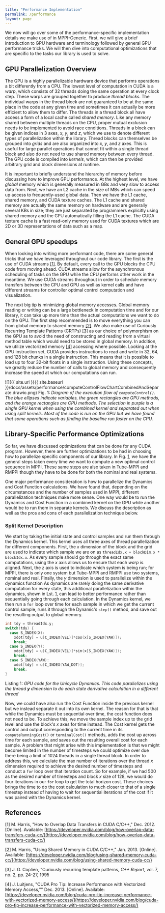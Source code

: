 ```yaml
---
title: "Performance Implementation"
permalink: /performance
layout: page
---
```

We now will go over some of the performance-specific implementation details we make use of in MPPI-Generic.
First, we will give a brief introduction to GPU hardware and terminology followed by general GPU performance tricks.
We will then dive into computational optimizations that are specific to the tasks our library is used to solve.

## GPU Parallelization Overview
The GPU is a highly parallelizable hardware device that performs operations a bit differently from a CPU.
The lowest level of computation in CUDA is a *warp*, which consists of 32 threads doing the same operation at every clock step.
These warps are grouped together to produce *thread blocks*.
The individual warps in the thread block are not guaranteed to be at the same place in the code at any given time and sometimes it can actually be more efficient to allow them to differ.
The threads in a thread block all have access a form of a local cache called *shared memory*.
Like any memory shared between multiple threads on the CPU, proper mutual exclusion needs to be implemented to avoid race conditions.
Threads in a block can be given indices in 3 axes, *x*, *y*, and *z*, which we use to denote different types of parallelization within the library.
Thread blocks can themselves be grouped into *grids* and are also organized into *x*, *y*, and *z* axes.
This is useful for large parallel operations that cannot fit within a single thread block and also do not need to use shared memory between every thread.
The GPU code is compiled into *kernels*, which can then be provided arbitrary grid and block dimensions at runtime.

It is important to briefly understand the hierarchy of memory before discussing how to improve GPU performance.
At the highest level, we have *global* memory which is generally measured in GBs and very slow to access data from.
Next, we have an L2 cache in the size of MBs which can speed up access to frequently-used global data.
Then we have the L1 cache, shared memory, and CUDA texture caches.
The L1 cache and shared memory are actually the same memory on hardware and are generally several KBs in size; they are just separated by programmers explicitly using shared memory and the GPU automatically filling the L1 cache.
The CUDA texture cache is a fast read-only memory used for CUDA textures which are 2D or 3D representations of data such as a map.

## General GPU speedups
When looking into writing more performant code, there are some general tricks that we have leveraged throughout our code library. The first is the use of CUDA streams [[1]](#1).
By default, every call to the GPU blocks the CPU code from moving ahead.
CUDA streams allow for the asynchronous scheduling of tasks on the GPU while the CPU performs other work in the meantime.
We use CUDA streams throughout in order to schedule memory transfers between the CPU and GPU as well as kernel calls and have different streams for controller optimal control computation and visualization.

The next big tip is minimizing global memory accesses.
Global memory reading or writing can be a large bottleneck in computation time and for our library, it can take up more time than the actual computations we want to do on the GPU.
The first step recommended is to move everything you can from global memory to shared memory [[2]](#2).
We also make use of Curiously Recurring Template Patterns (CRTPs) [[3]](#3) as our choice of polymorphism on the GPU as to avoid the need of constructing and reading from a virtual method table which would need to be stored in global memory.
In addition, we utilize vectorized memory [[4]](#4) accessing where possible.
Looking at the GPU instruction set, CUDA provides instructions to read and write in 32, 64, and 128 bit chunks in a single instruction.
This means that it is possible to load up to four 32-bit floats in a single instruction.
Using these concepts, we greatly reduce the number of calls to global memory and consequently increase the speed at which our computations can run.

![]({{ site.url }}{{ site.baseurl }}/docs/assets/performance/computeControlFlowChartCombinedAndSeparate.drawio.png)
Fig. <a id="fig1">1</a>: *Diagram of the execution flow of `computeControl()`. The blue ellipses indicate variables, the green rectangles are GPU methods, and the orange rectangles are CPU methods. The selection in purple is a single GPU kernel when using the combined kernel and separated out when using split kernels. Most of the code is run on the GPU but we have found that some operations such as finding the baseline run faster on the CPU.*

## Library-Specific Performance Optimizations
So far, we have discussed optimizations that can be done for any CUDA program.
However, there are further optimizations to be had in choosing how to parallelize specific components of our library.
In Fig. [1](#fig1), we have the general steps taken every time we want to compute a new optimal control sequence in MPPI.
These same steps are also taken in Tube-MPPI and RMPPI though they have to be done for both the nominal and real systems.

One major performance consideration is how to parallelize the Dynamics and Cost Function calculations. We have found that, depending on the circumstances and the number of samples used in MPPI, different parallelization techniques make more sense. One way would be to run the Dynamics and Cost Function in a combined kernel on the GPU while another would be to run them in separate kernels. We discuss the description as well as the pros and cons of each parallelization technique below.

### Split Kernel Description
We start by taking the initial state and control samples and run them through the Dynamics kernel.
This kernel uses all three axes of thread parallelization for different components.
First, the *x* dimension of the block and the grid are used to indicate which sample we are on as `threadIdx.x + blockDim.x * blockIdx.x`.
As every sample should go through the exact same computations, using the *x* axis allows us to ensure that each *warp* is aligned.
Next, the *z* axis is used to indicate which system is being run; for MPPI, there is only one system but Tube-MPPI and RMPPI use two systems, nominal and real.
Finally, the *y* dimension is used to parallelize within the dynamics function
As dynamics are rarely doing the same derivative computation for every state, this additional parallelization within the dynamics, shown in Lst. [1](#code1), can lead to better performance rather than sequentially going through each calculation.
In the Dynamics kernel, we then run a `for` loop over time for each sample in which we get the current control sample, runs it through the Dynamic's `step()` method, and save out the resulting output to global memory.

```c++
int tdy = threadIdx.y;
switch(tdy) {
  case S_INDEX(X):
    xdot[tdy] = u[C_INDEX(VEL)]*cos(x[S_INDEX(YAW)]);
    break;
  case S_INDEX(Y):
    xdot[tdy] = u[C_INDEX(VEL)]*sin(x[S_INDEX(YAW)]);
    break;
  case S_INDEX(YAW):
    xdot[tdy] = u[C_INDEX(YAW_DOT)];
    break;
}
```
Listing <a id="code1">1</a>: *GPU code for the Unicycle Dynamics. This code parallelizes using the thread **y** dimension to do each state derivative calculation in a different thread*

Now, we could have also run the Cost Function inside the previous kernel but we instead separate it out into its own kernel.
The reason for that is that while the Dynamics must be sequential over time, the cost function does not need to be.
To achieve this, we move the sample index up to the grid level and use the block's *x* axes for time instead.
The Cost kernel gets the control and output corresponding to the current time in its `computeRunningCost()` or `terminalCost()` methods, adds the cost up across time for each sample, and saves out the resulting overall cost for each sample.
A problem that might arise with this implementation is that we might become limited in the number of timesteps we could optimize over due there being a limit of 1024 threads in a single thread block.
In order to address this, we calculate the max number of iterations over the thread *x* dimension required to achieve the desired number of timesteps and conduct a `for` loop over that iteration count.
So for example, if we had 500 as the desired number of timesteps and block *x* size of 128, we would do four iterations in our `for` loop to get the total horizon cost.
These choices brings the time to do the cost calculation to much closer to that of a single timestep instead of having to wait for sequential iterations of the cost if it was paired with the Dynamics kernel.

## References
<a id="1">[1]</a>
M. Harris, "How to Overlap Data Transfers in CUDA C/C++," Dec. 2012. [Online]. Available: [https://developer.nvidia.com/blog/how-overlap-data-transfers-cuda-cc/](https://developer.nvidia.com/blog/how-overlap-data-transfers-cuda-cc/)

<a id="2">[2]</a>
M. Harris, "Using Shared Memory in CUDA C/C++," Jan. 2013. [Online]. Available: [https://developer.nvidia.com/blog/using-shared-memory-cuda-cc/](https://developer.nvidia.com/blog/using-shared-memory-cuda-cc/)

<a id="3">[3]</a>
J. O. Coplien, “Curiously recurring template patterns, _C++ Report_, vol. 7, no. 2, pp. 24-27, 1995

<a id="4">[4]</a>
J. Luitjens, "CUDA Pro Tip: Increase Performance with Vectorized Memory Access,"" Dec. 2013. [Online]. Available: [https://developer.nvidia.com/blog/cuda-pro-tip-increase-performance-with-vectorized-memory-access/](https://developer.nvidia.com/blog/cuda-pro-tip-increase-performance-with-vectorized-memory-access/)
